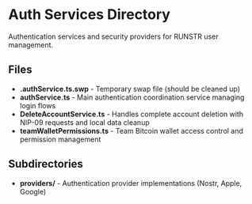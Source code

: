 # Auth Services Directory

Authentication services and security providers for RUNSTR user management.

## Files

- **.authService.ts.swp** - Temporary swap file (should be cleaned up)
- **authService.ts** - Main authentication coordination service managing login flows
- **DeleteAccountService.ts** - Handles complete account deletion with NIP-09 requests and local data cleanup
- **teamWalletPermissions.ts** - Team Bitcoin wallet access control and permission management

## Subdirectories

- **providers/** - Authentication provider implementations (Nostr, Apple, Google)